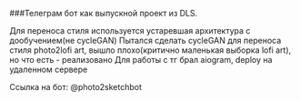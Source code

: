 ###Телеграм бот как выпускной проект из DLS.

Для переноса стиля используется устаревшая архитектура с дообучением(не cycleGAN)
Пытался сделать cycleGAN для переноса стиля photo2lofi art, вышло плохо(критично маленькая выборка lofi art), но что есть - реализовано
Для работы с тг брал aiogram, deploy на удаленном сервере

Ссылка на бот: @photo2sketchbot

